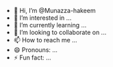 - 👋 Hi, I’m @Munazza-hakeem
- 👀 I’m interested in ...
- 🌱 I’m currently learning ...
- 💞️ I’m looking to collaborate on ...
- 📫 How to reach me ...
- 😄 Pronouns: ...
- ⚡ Fun fact: ...

<!---
Munazza-hakeem/Munazza-hakeem is a ✨ special ✨ repository because its `README.md` (this file) appears on your GitHub profile.
You can click the Preview link to take a look at your changes.
--->
